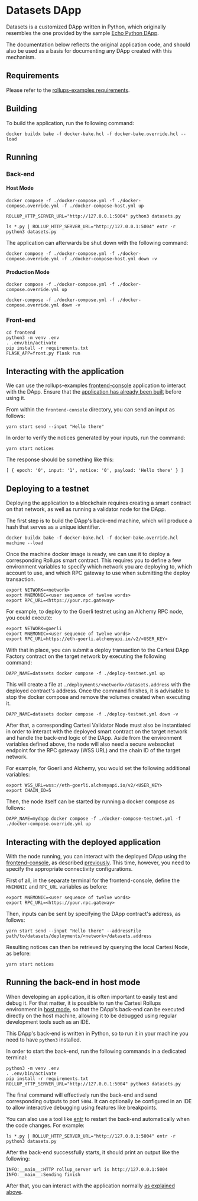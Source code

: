 # Datasets DApp

Datasets is a customized DApp written in Python, which originally resembles the one provided by the sample [Echo Python DApp](https://github.com/cartesi/rollups-examples/tree/main/echo-python).

The documentation below reflects the original application code, and should also be used as a basis for documenting any DApp created with this mechanism.

## Requirements

Please refer to the [rollups-examples requirements](https://github.com/cartesi/rollups-examples/tree/main/README.md#requirements).

## Building

To build the application, run the following command:

```shell
docker buildx bake -f docker-bake.hcl -f docker-bake.override.hcl --load
```

## Running

### Back-end

#### Host Mode

```shell
docker compose -f ./docker-compose.yml -f ./docker-compose.override.yml -f ./docker-compose-host.yml up
```

```shell
ROLLUP_HTTP_SERVER_URL="http://127.0.0.1:5004" python3 datasets.py
```

```shell
ls *.py | ROLLUP_HTTP_SERVER_URL="http://127.0.0.1:5004" entr -r python3 datasets.py
```

The application can afterwards be shut down with the following command:
```shell
docker compose -f ./docker-compose.yml -f ./docker-compose.override.yml -f ./docker-compose-host.yml down -v
```

#### Production Mode

```shell
docker compose -f ./docker-compose.yml -f ./docker-compose.override.yml up
```

```shell
docker-compose -f ./docker-compose.yml -f ./docker-compose.override.yml down -v
```

### Front-end
```shell
cd frontend
python3 -m venv .env
. .env/bin/activate
pip install -r requirements.txt
FLASK_APP=front.py flask run
```

## Interacting with the application

We can use the rollups-examples [frontend-console](https://github.com/cartesi/rollups-examples/tree/main/frontend-console) application to interact with the DApp.
Ensure that the [application has already been built](https://github.com/cartesi/rollups-examples/tree/main/frontend-console/README.md#building) before using it.

From within the `frontend-console` directory, you can send an input as follows:

```shell
yarn start send --input "Hello there"
```

In order to verify the notices generated by your inputs, run the command:

```shell
yarn start notices
```

The response should be something like this:

```shell
[ { epoch: '0', input: '1', notice: '0', payload: 'Hello there' } ]
```

## Deploying to a testnet

Deploying the application to a blockchain requires creating a smart contract on that network, as well as running a validator node for the DApp.

The first step is to build the DApp's back-end machine, which will produce a hash that serves as a unique identifier.

```shell
docker buildx bake -f docker-bake.hcl -f docker-bake.override.hcl machine --load
```

Once the machine docker image is ready, we can use it to deploy a corresponding Rollups smart contract. This requires you to define a few environment variables to specify which network you are deploying to, which account to use, and which RPC gateway to use when submitting the deploy transaction.

```shell
export NETWORK=<network>
export MNEMONIC=<user sequence of twelve words>
export RPC_URL=<https://your.rpc.gateway>
```

For example, to deploy to the Goerli testnet using an Alchemy RPC node, you could execute:

```shell
export NETWORK=goerli
export MNEMONIC=<user sequence of twelve words>
export RPC_URL=https://eth-goerli.alchemyapi.io/v2/<USER_KEY>
```

With that in place, you can submit a deploy transaction to the Cartesi DApp Factory contract on the target network by executing the following command:

```shell
DAPP_NAME=datasets docker compose -f ./deploy-testnet.yml up
```

This will create a file at `./deployments/<network>/datasets.address` with the deployed contract's address.
Once the command finishes, it is advisable to stop the docker compose and remove the volumes created when executing it.

```shell
DAPP_NAME=datasets docker compose -f ./deploy-testnet.yml down -v
```

After that, a corresponding Cartesi Validator Node must also be instantiated in order to interact with the deployed smart contract on the target network and handle the back-end logic of the DApp.
Aside from the environment variables defined above, the node will also need a secure websocket endpoint for the RPC gateway (WSS URL) and the chain ID of the target network.

For example, for Goerli and Alchemy, you would set the following additional variables:

```shell
export WSS_URL=wss://eth-goerli.alchemyapi.io/v2/<USER_KEY>
export CHAIN_ID=5
```

Then, the node itself can be started by running a docker compose as follows:

```shell
DAPP_NAME=mydapp docker compose -f ./docker-compose-testnet.yml -f ./docker-compose.override.yml up
```

## Interacting with the deployed application

With the node running, you can interact with the deployed DApp using the [frontend-console](https://github.com/cartesi/rollups-examples/tree/main/frontend-console), as described [previously](#interacting-with-the-application).
This time, however, you need to specify the appropriate connectivity configurations.

First of all, in the separate terminal for the frontend-console, define the `MNEMONIC` and `RPC_URL` variables as before:

```shell
export MNEMONIC=<user sequence of twelve words>
export RPC_URL=<https://your.rpc.gateway>
```

Then, inputs can be sent by specifying the DApp contract's address, as follows:

```shell
yarn start send --input "Hello there" --addressFile path/to/datasets/deployments/<network>/datasets.address
```

Resulting notices can then be retrieved by querying the local Cartesi Node, as before:

```shell
yarn start notices
```

## Running the back-end in host mode

When developing an application, it is often important to easily test and debug it. For that matter, it is possible to run the Cartesi Rollups environment in [host mode](https://github.com/cartesi/rollups-examples/tree/main/README.md#host-mode), so that the DApp's back-end can be executed directly on the host machine, allowing it to be debugged using regular development tools such as an IDE.

This DApp's back-end is written in Python, so to run it in your machine you need to have `python3` installed.

In order to start the back-end, run the following commands in a dedicated terminal:

```shell
python3 -m venv .env
. .env/bin/activate
pip install -r requirements.txt
ROLLUP_HTTP_SERVER_URL="http://127.0.0.1:5004" python3 datasets.py
```

The final command will effectively run the back-end and send corresponding outputs to port `5004`.
It can optionally be configured in an IDE to allow interactive debugging using features like breakpoints.

You can also use a tool like [entr](https://eradman.com/entrproject/) to restart the back-end automatically when the code changes. For example:

```shell
ls *.py | ROLLUP_HTTP_SERVER_URL="http://127.0.0.1:5004" entr -r python3 datasets.py
```

After the back-end successfully starts, it should print an output like the following:

```log
INFO:__main__:HTTP rollup_server url is http://127.0.0.1:5004
INFO:__main__:Sending finish
```

After that, you can interact with the application normally [as explained above](#interacting-with-the-application).

